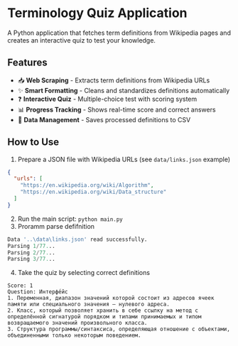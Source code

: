 # Terminology Quiz Application

A Python application that fetches term definitions from Wikipedia pages and creates an interactive quiz to test your knowledge.

## Features

- 📥 **Web Scraping** - Extracts term definitions from Wikipedia URLs
- ✨ **Smart Formatting** - Cleans and standardizes definitions automatically
- ❓ **Interactive Quiz** - Multiple-choice test with scoring system
- 📊 **Progress Tracking** - Shows real-time score and correct answers
- 💾 **Data Management** - Saves processed definitions to CSV

## How to Use
1. Prepare a JSON file with Wikipedia URLs (see `data/links.json` example)
```json
{
  "urls": [
    "https://en.wikipedia.org/wiki/Algorithm",
    "https://en.wikipedia.org/wiki/Data_structure"
  ]
}
```
2. Run the main script: `python main.py`
3. Proramm parse defifnition
```python
Data '..\data\links.json' read successfully.
Parsing 1/77...
Parsing 2/77...
Parsing 3/77...
```
4. Take the quiz by selecting correct definitions
```
Score: 1
Question: Интерфе́йс
1. Переменная, диапазон значений которой состоит из адресов ячеек памяти или специального значения — нулевого адреса.
2. Класс, который позволяет хранить в себе ссылку на метод с определённой сигнатурой порядком и типами принимаемых и типом возвращаемого значений произвольного класса.
3. Структура программы/синтаксиса, определяющая отношение с объектами, объединенными только некоторым поведением.
```